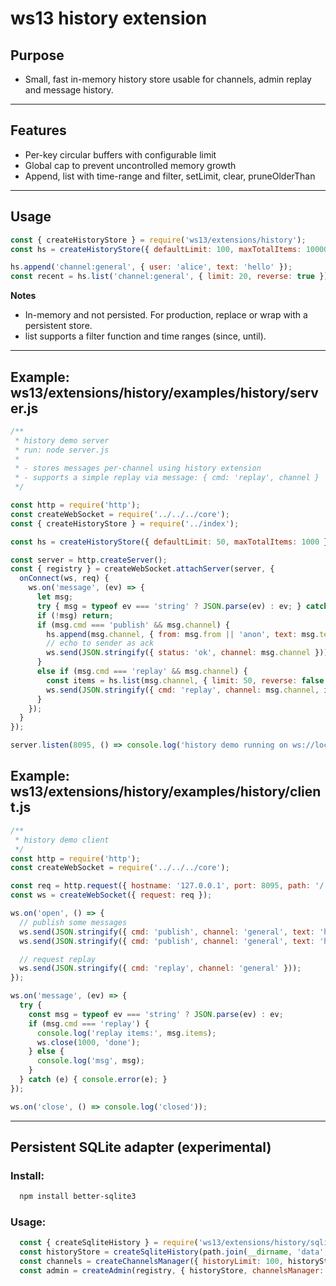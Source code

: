 # ws13 history extension

## Purpose
- Small, fast in-memory history store usable for channels, admin replay and message history.

---

## Features
- Per-key circular buffers with configurable limit
- Global cap to prevent uncontrolled memory growth
- Append, list with time-range and filter, setLimit, clear, pruneOlderThan

---

## Usage

```js
const { createHistoryStore } = require('ws13/extensions/history');
const hs = createHistoryStore({ defaultLimit: 100, maxTotalItems: 10000 });

hs.append('channel:general', { user: 'alice', text: 'hello' });
const recent = hs.list('channel:general', { limit: 20, reverse: true });
```

**Notes**
 - In-memory and not persisted. For production, replace or wrap with a persistent store.
 - list supports a filter function and time ranges (since, until).

 
---

## Example: ws13/extensions/history/examples/history/server.js

```js
/**
 * history demo server
 * run: node server.js
 *
 * - stores messages per-channel using history extension
 * - supports a simple replay via message: { cmd: 'replay', channel }
 */

const http = require('http');
const createWebSocket = require('../../../core');
const { createHistoryStore } = require('../index');

const hs = createHistoryStore({ defaultLimit: 50, maxTotalItems: 1000 });

const server = http.createServer();
const { registry } = createWebSocket.attachServer(server, {
  onConnect(ws, req) {
    ws.on('message', (ev) => {
      let msg;
      try { msg = typeof ev === 'string' ? JSON.parse(ev) : ev; } catch (e) { return; }
      if (!msg) return;
      if (msg.cmd === 'publish' && msg.channel) {
        hs.append(msg.channel, { from: msg.from || 'anon', text: msg.text, ts: Date.now() });
        // echo to sender as ack
        ws.send(JSON.stringify({ status: 'ok', channel: msg.channel }));
      }
      else if (msg.cmd === 'replay' && msg.channel) {
        const items = hs.list(msg.channel, { limit: 50, reverse: false });
        ws.send(JSON.stringify({ cmd: 'replay', channel: msg.channel, items }));
      }
    });
  }
});

server.listen(8095, () => console.log('history demo running on ws://localhost:8095'));
```

## Example: ws13/extensions/history/examples/history/client.js

```js
/**
 * history demo client
 */
const http = require('http');
const createWebSocket = require('../../../core');

const req = http.request({ hostname: '127.0.0.1', port: 8095, path: '/' });
const ws = createWebSocket({ request: req });

ws.on('open', () => {
  // publish some messages
  ws.send(JSON.stringify({ cmd: 'publish', channel: 'general', text: 'hello 1', from: 'alice' }));
  ws.send(JSON.stringify({ cmd: 'publish', channel: 'general', text: 'hello 2', from: 'alice' }));

  // request replay
  ws.send(JSON.stringify({ cmd: 'replay', channel: 'general' }));
});

ws.on('message', (ev) => {
  try {
    const msg = typeof ev === 'string' ? JSON.parse(ev) : ev;
    if (msg.cmd === 'replay') {
      console.log('replay items:', msg.items);
      ws.close(1000, 'done');
    } else {
      console.log('msg', msg);
    }
  } catch (e) { console.error(e); }
});

ws.on('close', () => console.log('closed'));

```

---

## Persistent SQLite adapter (experimental)

### Install:

```bash
  npm install better-sqlite3
```

### Usage:

```js
  const { createSqliteHistory } = require('ws13/extensions/history/sqlite-adapter');
  const historyStore = createSqliteHistory(path.join(__dirname, 'data', 'history.db'), { defaultLimit: 100, maxTotalItems: 100000 });
  const channels = createChannelsManager({ historyLimit: 100, historyStore });
  const admin = createAdmin(registry, { historyStore, channelsManager: channels });
``` 